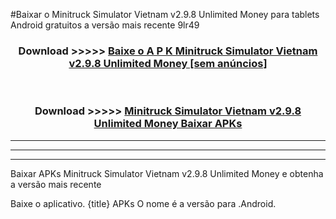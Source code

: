 #Baixar o Minitruck Simulator Vietnam v2.9.8 Unlimited Money   para tablets Android gratuitos a versão mais recente 9lr49


<div align="center">
<h3>Download >>>>> <a href="https://pt-web.web.app/?pt= Minitruck Simulator Vietnam v2.9.8 Unlimited Money ">Baixe o A P K Minitruck Simulator Vietnam v2.9.8 Unlimited Money  [sem anúncios]</a></h3><br>

<h3>Download >>>>> <a href="https://pt-web.web.app/?pt= Minitruck Simulator Vietnam v2.9.8 Unlimited Money ">Minitruck Simulator Vietnam v2.9.8 Unlimited Money  Baixar APKs</a></h3>
</div>

----------------------------------------------------------

----------------------------------------------------------

----------------------------------------------------------

Baixar APKs Minitruck Simulator Vietnam v2.9.8 Unlimited Money  e obtenha a versão mais recente

Baixe o aplicativo. {title} APKs O nome é a versão para .Android.


